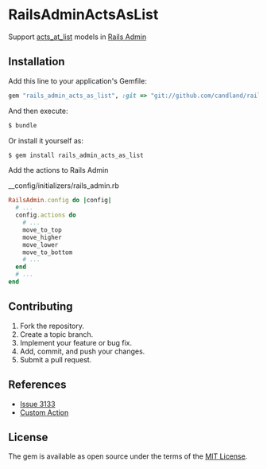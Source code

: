 # RailsAdminActsAsList

Support [acts_at_list](https://github.com/brendon/acts_as_list) models in [Rails Admin](https://github.com/railsadminteam/rails_admin)

## Installation

Add this line to your application's Gemfile:

```ruby
gem "rails_admin_acts_as_list", :git => "git://github.com/candland/rails_admin_acts_as_list.git"
```

And then execute:
```bash
$ bundle
```

Or install it yourself as:
```bash
$ gem install rails_admin_acts_as_list
```

Add the actions to Rails Admin

__config/initializers/rails_admin.rb

```ruby
RailsAdmin.config do |config|
  # ...
  config.actions do
    # ...
    move_to_top
    move_higher
    move_lower
    move_to_bottom
    # ...
  end
  # ...
end
```

## Contributing

1. Fork the repository.
1. Create a topic branch.
1. Implement your feature or bug fix.
1. Add, commit, and push your changes.
1. Submit a pull request.

## References

- [Issue 3133](https://github.com/railsadminteam/rails_admin/issues/3133)
- [Custom Action](https://github.com/railsadminteam/rails_admin/wiki/Custom-action)

## License

The gem is available as open source under the terms of the [MIT License](https://opensource.org/licenses/MIT).
